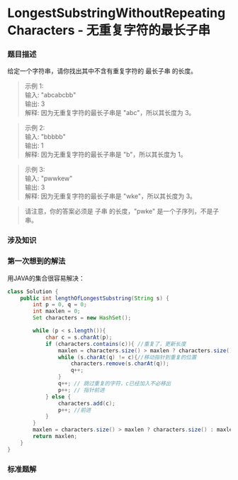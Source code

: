 # LongestSubstringWithoutRepeatingCharacters - 无重复字符的最长子串
### 题目描述
给定一个字符串，请你找出其中不含有重复字符的 最长子串 的长度。

>示例 1:  
输入: "abcabcbb"  
输出: 3  
解释: 因为无重复字符的最长子串是 "abc"，所以其长度为 3。  

>示例 2:  
输入: "bbbbb"  
输出: 1  
解释: 因为无重复字符的最长子串是 "b"，所以其长度为 1。  

>示例 3:  
输入: "pwwkew"  
输出: 3  
解释: 因为无重复字符的最长子串是 "wke"，所以其长度为 3。  

>请注意，你的答案必须是 子串 的长度，"pwke" 是一个子序列，不是子串。  

### 涉及知识


### 第一次想到的解法
用JAVA的集合很容易解决：
```Java
class Solution {
    public int lengthOfLongestSubstring(String s) {
        int p = 0, q = 0;
        int maxlen = 0;
        Set characters = new HashSet();

        while (p < s.length()){
            char c = s.charAt(p);
            if (characters.contains(c)){ //重复了，更新长度
                maxlen = characters.size() > maxlen ? characters.size() : maxlen;
                while (s.charAt(q) != c){//移动指针到重复的位置
                    characters.remove(s.charAt(q));
                    q++;
                }
                q++; // 跳过重复的字符，c已经加入不必移出
                p++; // 指针前进
            } else {
                characters.add(c);
                p++; //前进
            }
        }
        maxlen = characters.size() > maxlen ? characters.size() : maxlen; // 再次更新长度
        return maxlen;
    }
}
```

### 标准题解
